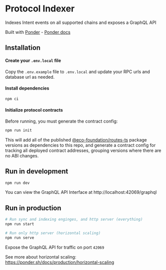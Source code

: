 # Protocol Indexer

Indexes Intent events on all supported chains and exposes a GraphQL API

Built with [Ponder](https://ponder.sh) - [Ponder docs](https://ponder.sh/docs)

## Installation

#### Create your `.env.local` file

Copy the `.env.example` file to `.env.local` and update your RPC urls and database url as needed.

#### Install dependencies

```sh
npm ci
```

#### Initialize protocol contracts

Before running, you must generate the contract config:

```sh
npm run init
```

This will add all of the published [@eco-foundation/routes-ts](https://npmjs.com/package/@eco-foundation/routes-ts) package versions as dependencies to this repo, and generate a contract config for tracking all deployed contract addresses, grouping versions where there are no ABI changes.

## Run in development

```sh
npm run dev
```

You can view the GraphQL API Interface at http://localhost:42069/graphql

## Run in production

```sh
# Run sync and indexing enginges, and http server (everything)
npm run start

# Run only http server (horizontal scaling)
npm run serve
```

Expose the GraphQL API for traffic on port `42069`

See more about horizontal scaling:
https://ponder.sh/docs/production/horizontal-scaling
